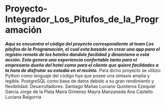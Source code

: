 # Proyecto-Integrador_Los_Pitufos_de_la_Programación

<div img>
 <a href='https://espana.ladevi.info/registro-reservas/registro-reservas-los-hoteles-aliviados-la-prorroga-n51325'/></a>
</div>

***Aquí se encuentra el código del proyecto correspondiente al team Los pitufos de la Programación, el cual esta basado en crear una app para el registro remoto de los hoteles dandole facilidad y dinamismo a esta acción.
Esto genera una experiencia confortable tanto para el empresario dueño del hotel como para el cliente que quiere facildades a la hora de disfrutar su estadia en el recinto.***
Para dicho proyecto se utilizo:
Python como lenguaje del código hya que posee una sintaxis amplia y legible.
PostgreSQL como base de datos debido a su gran rendimiento y flexibilidad.
Desarrolladores:
Santiago Mañas
Luciano Quinteros
Ezequiel Garcia
Jorge de la Plata
Maira Gimenez
Mayra Manzaneda
Ana Castello
Luciana Baigorria
